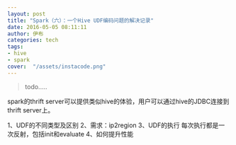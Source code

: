 ```yaml
---
layout: post
title: "Spark（六）：一个Hive UDF编码问题的解决记录"
date: 2016-05-05 08:11:11
author: 伊布
categories: tech
tags:
- hive
- spark
cover:  "/assets/instacode.png"
---
```


> todo.....


spark的thrift server可以提供类似hive的体验，用户可以通过hive的JDBC连接到thrift server上。

1、UDF的不同类型及区别
2、需求：ip2region
3、UDF的执行
每次执行都是一次反射，包括init和evaluate
4、如何提升性能



